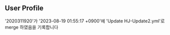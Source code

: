 ## User Profile
'2020311920'가 '2023-08-19 01:55:17 +0900'에 'Update HJ-Update2.yml'로 merge 하였음을 기록합니다




